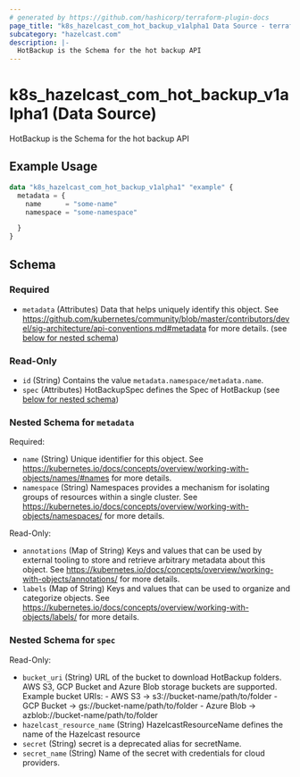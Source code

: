 ```yaml
---
# generated by https://github.com/hashicorp/terraform-plugin-docs
page_title: "k8s_hazelcast_com_hot_backup_v1alpha1 Data Source - terraform-provider-k8s"
subcategory: "hazelcast.com"
description: |-
  HotBackup is the Schema for the hot backup API
---
```


# k8s_hazelcast_com_hot_backup_v1alpha1 (Data Source)

HotBackup is the Schema for the hot backup API

## Example Usage

```terraform
data "k8s_hazelcast_com_hot_backup_v1alpha1" "example" {
  metadata = {
    name      = "some-name"
    namespace = "some-namespace"

  }
}
```

<!-- schema generated by tfplugindocs -->
## Schema

### Required

- `metadata` (Attributes) Data that helps uniquely identify this object. See https://github.com/kubernetes/community/blob/master/contributors/devel/sig-architecture/api-conventions.md#metadata for more details. (see [below for nested schema](#nestedatt--metadata))

### Read-Only

- `id` (String) Contains the value `metadata.namespace/metadata.name`.
- `spec` (Attributes) HotBackupSpec defines the Spec of HotBackup (see [below for nested schema](#nestedatt--spec))

<a id="nestedatt--metadata"></a>
### Nested Schema for `metadata`

Required:

- `name` (String) Unique identifier for this object. See https://kubernetes.io/docs/concepts/overview/working-with-objects/names/#names for more details.
- `namespace` (String) Namespaces provides a mechanism for isolating groups of resources within a single cluster. See https://kubernetes.io/docs/concepts/overview/working-with-objects/namespaces/ for more details.

Read-Only:

- `annotations` (Map of String) Keys and values that can be used by external tooling to store and retrieve arbitrary metadata about this object. See https://kubernetes.io/docs/concepts/overview/working-with-objects/annotations/ for more details.
- `labels` (Map of String) Keys and values that can be used to organize and categorize objects. See https://kubernetes.io/docs/concepts/overview/working-with-objects/labels/ for more details.


<a id="nestedatt--spec"></a>
### Nested Schema for `spec`

Read-Only:

- `bucket_uri` (String) URL of the bucket to download HotBackup folders. AWS S3, GCP Bucket and Azure Blob storage buckets are supported. Example bucket URIs: - AWS S3     -> s3://bucket-name/path/to/folder - GCP Bucket -> gs://bucket-name/path/to/folder - Azure Blob -> azblob://bucket-name/path/to/folder
- `hazelcast_resource_name` (String) HazelcastResourceName defines the name of the Hazelcast resource
- `secret` (String) secret is a deprecated alias for secretName.
- `secret_name` (String) Name of the secret with credentials for cloud providers.
